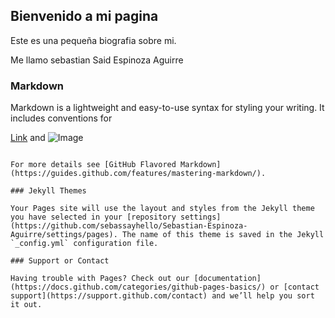 ## Bienvenido a mi pagina

Este es una pequeña biografia sobre mi.

Me llamo sebastian Said Espinoza Aguirre 

### Markdown

Markdown is a lightweight and easy-to-use syntax for styling your writing. It includes conventions for



[Link](url) and ![Image](src)
```

For more details see [GitHub Flavored Markdown](https://guides.github.com/features/mastering-markdown/).

### Jekyll Themes

Your Pages site will use the layout and styles from the Jekyll theme you have selected in your [repository settings](https://github.com/sebassayhello/Sebastian-Espinoza-Aguirre/settings/pages). The name of this theme is saved in the Jekyll `_config.yml` configuration file.

### Support or Contact

Having trouble with Pages? Check out our [documentation](https://docs.github.com/categories/github-pages-basics/) or [contact support](https://support.github.com/contact) and we’ll help you sort it out.
